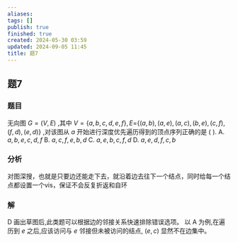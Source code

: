 ```yaml
---
aliases: 
tags: []
publish: true
finished: true
created: 2024-05-30 03:59
updated: 2024-09-05 11:45
title: 题7
---
```

## 题7
### 题目
无向图 $G = \left( {V,E}\right)$ ,其中 $V = \{ a,b,c,d,e,f\} ,E =$$\{ \left( {a,b}\right) ,\left( {a,e}\right) ,\left( {a,c}\right) ,\left( {b,e}\right) ,\left( {c,f}\right) ,\left( {f,d}\right) ,\left( {e,d}\right) \}$ ,对该图从 $a$ 开始进行深度优先遍历得到的顶点序列正确的是 ( ).
A. $a,b,e,c,d,f$ 
B. $a,c,f,e,b,d$
C. $a,e,b,c,f,d$ 
D. $a,e,d,f,c,b$
### 分析
对图深搜，也就是只要边还能走下去，就沿着边去往下一个结点，同时给每一个结点都设置一个vis，保证不会反复折返和自环
### 解
D
画出草图后,此类题可以根据边的邻接关系快速排除错误选项。
以 $\mathrm{A}$ 为例,在遍历到 $e$ 之后,应该访问与 $e$ 邻接但未被访问的结点, $\left( {e,c}\right)$ 显然不在边集中。